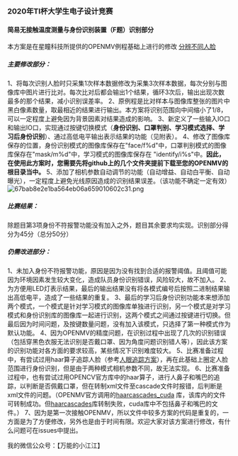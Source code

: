 ### 2020年TI杯大学生电子设计竞赛
#### 简易无接触温度测量与身份识别装置（F题）识别部分
本方案是在星瞳科技所提供的OPENMV例程基础上进行的修改
[分辨不同人脸](https://book.openmv.cc/image/face.html)
##### 主要修改部分：
1、将每次识别人脸时只采集1次样本数据修改为采集3次样本数据，每次分别与图像库中图片进行比对。每次比对后都会输出1个结果，循环3次后，输出出现次数最多的那个结果，减小识别误差率。
2、原例程是比对样本与图像库整张的图片中黑白像素数量，取最相近的结果进行输出。本方案将识别范围向中间缩小了1/8，可以一定程度上避免因为背景因素对结果造成的影响。
3、新定义了一些输入IO口和输出IO口，实现通过按键切换模式（**身份识别、口罩判别、学习模式选择、学习后身份识别**）、通过高低电平输出表示结果的功能（见附表）。
4、修改了图像库保存的位置，身份识别模式的图像库保存在"face/f%d"中，口罩判别模式的图像库保存在"mask/m%d"中，学习模式的图像库保存在
"identify/i%s"中。**因此，在使用此方案时，您需要先将github上的几个文件夹提前下载至您的OPENMV的根目录当中。**
5、添加了相机参数自动调节的功能（自动增益、自动白平衡、自动曝光），一定程度上避免光线原因造成的识别结果误差。（该功能不确定一定有效）
![67bab8e2e1ba564eb06a659010602c31.png](en-resource://database/501:0)
##### 比赛结果：
除题目第3项身份不符报警功能没有加入之外，题目其余要求均实现。识别部分得分为45分（总分50分）
##### 仍需改进部分：
1、未加入身份不符报警功能，原因是因为没有找到合适的报警阈值。且阈值可能因为环境因素发生较大变化，造成队员身份识别错误，风险较大，故不加入。
2、为方便用LED灯表示结果，最后的输出结果没有将各模式编号后按照二进制结果输出高低电平，造成了一些结果的重复。
3、最后的学习后身份识别功能本来想添加两个模式，一个模式是针对学习模式的图像库单独进行识别，另一个模式是对学习模式和身份识别库的图像库一起进行识别，这两个模式之间通过按键进行切换。但最后因为时间问题，及按键数量问题，没有加入该模式，只选择了第一种模式作为默认功能。
4、因为OPENMV的精度问题，在识别过程中出现了几次的识别错误（包括穿黑色衣服无法识别是否戴口罩、因为角度问题识别错人等），因此该方案的识别功能对各方面的要求较高，某些情况下识别难度较大。
5、比赛准备过程中，有尝试过用haar算子追踪人脸（参考[人眼追踪方案](https://book.openmv.cc/example/08-Eye-Tracking/face-eye-detection.html)），再在此基础上圈定人脸范围进行身份识别，但是由于两种模式相机参数不同，故无法实现。
6、比赛准备过程中，也有尝试过用OPENCV官方库中的haar算子，进行人鼻子和嘴巴的追踪，以判断是否佩戴口罩，但在转制xml文件至cascade文件时报错，后判断是xml文件的问题。（OPENMV官方调用的[haarcascades_cuda](https://github.com/opencv/opencv/tree/master/data/haarcascades_cuda)
库，该库内的文件可转制成功。但[haarcascades](https://github.com/opencv/opencv/tree/master/data/haarcascades)库转制失败，cuda库中不包括鼻子和嘴巴的文件。）
7、因为是第一次接触OPENMV，所以文件中较多方案的代码是重复的，一方面是为了方便修改，另外也是由于时间有限。欢迎大家对该方案进行修改，有什么问题可在issues中提出。

我的微信公众号：【万能的小江江】





